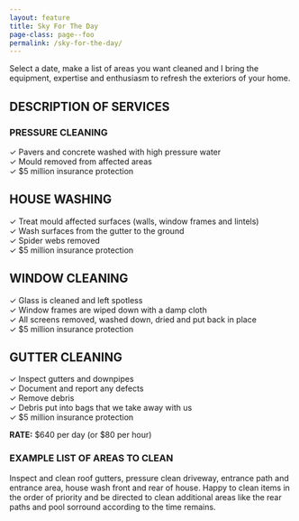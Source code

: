 ```yaml
---
layout: feature
title: Sky For The Day
page-class: page--foo
permalink: /sky-for-the-day/
---
```


Select a date, make a list of areas you want cleaned and I bring the equipment, expertise and enthusiasm to refresh the exteriors of your home.  
  
## DESCRIPTION OF SERVICES
### PRESSURE CLEANING
✓ Pavers and concrete washed with high pressure water  
✓ Mould removed from affected areas  
✓ $5 million insurance protection  

## HOUSE WASHING
✓ Treat mould affected surfaces (walls, window frames and lintels)  
✓ Wash surfaces from the gutter to the ground  
✓ Spider webs removed  
✓ $5 million insurance protection  

## WINDOW CLEANING
✓ Glass is cleaned and left spotless  
✓ Window frames are wiped down with a damp cloth  
✓ All screens removed, washed down, dried and put back in place  
✓ $5 million insurance protection

## GUTTER CLEANING
✓ Inspect gutters and downpipes  
✓ Document and report any defects  
✓ Remove debris  
✓ Debris put into bags that we take away with us  
✓ $5 million insurance protection  

**RATE:** $640 per day (or $80 per hour) 

### EXAMPLE LIST OF AREAS TO CLEAN
Inspect and clean roof gutters, pressure clean driveway, entrance path and entrance area, house wash front and rear of house. Happy to clean items in the order of priority and be directed to clean additional areas like the rear paths and pool sorround according to the time remains.
